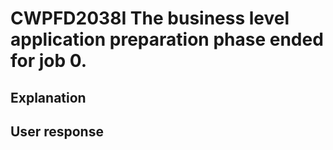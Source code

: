 # CWPFD2038I The business level application preparation phase ended for job 0.

## Explanation

## User response